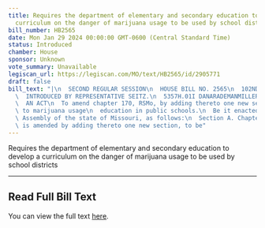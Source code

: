 ```yaml
---
title: Requires the department of elementary and secondary education to develop a
  curriculum on the danger of marijuana usage to be used by school districts
bill_number: HB2565
date: Mon Jan 29 2024 00:00:00 GMT-0600 (Central Standard Time)
status: Introduced
chamber: House
sponsor: Unknown
vote_summary: Unavailable
legiscan_url: https://legiscan.com/MO/text/HB2565/id/2905771
draft: false
bill_text: "|\n  SECOND REGULAR SESSION\n  HOUSE BILL NO. 2565\n  102ND GENERAL ASSEMBLY\n\
  \  INTRODUCED BY REPRESENTATIVE SEITZ.\n  5357H.01I DANARADEMANMILLER,ChiefClerk\n\
  \  AN ACT\n  To amend chapter 170, RSMo, by adding thereto one new section relating\
  \ to marijuana usage\n  education in public schools.\n  Be it enacted by the General\
  \ Assembly of the state of Missouri, as follows:\n  Section A. Chapter 170, RSMo,\
  \ is amended by adding thereto one new section, to be"
---
```

Requires the department of elementary and secondary education to develop a curriculum on the danger of marijuana usage to be used by school districts

---

## Read Full Bill Text

You can view the full text [here](https://legiscan.com/MO/text/HB2565/id/2905771).
